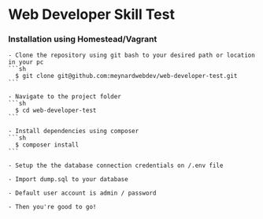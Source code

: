 # Web Developer Skill Test

### Installation using Homestead/Vagrant

    - Clone the repository using git bash to your desired path or location in your pc
    ```sh
      $ git clone git@github.com:meynardwebdev/web-developer-test.git
    ```
    
    - Navigate to the project folder
    ```sh
      $ cd web-developer-test
    ```

    - Install dependencies using composer
    ```sh
      $ composer install
    ```

    - Setup the the database connection credentials on /.env file

    - Import dump.sql to your database

    - Default user account is admin / password

    - Then you're good to go!

